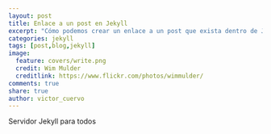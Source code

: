 ```yaml
---
layout: post
title: Enlace a un post en Jekyll
excerpt: "Cómo podemos crear un enlace a un post que exista dentro de Jekyll."
categories: jekyll
tags: [post,blog,jekyll]
image:
  feature: covers/write.png
  credit: Wim Mulder
  creditlink: https://www.flickr.com/photos/wimmulder/
comments: true
share: true
author: victor_cuervo
---
```


Servidor Jekyll para todos

[Jekyll]: {{site.url}}/jekyll/
